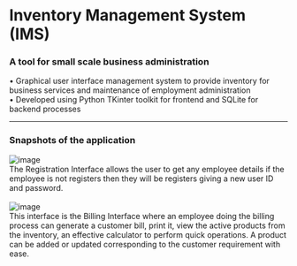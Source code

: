 # Inventory Management System (IMS)                  
### A tool for small scale business administration
• Graphical user interface management 
system to provide inventory for business 
services and maintenance of employment 
administration
<br>• Developed using Python TKinter toolkit for 
frontend and SQLite for backend 
processes<hr>
### Snapshots of the application 
![image](https://user-images.githubusercontent.com/68047912/217267133-fcf50c64-9af9-44ab-acd1-ba9c8ece0bb8.png)
<br>The Registration Interface allows the user to get any employee details if the employee is not registers then they will be registers giving a new user ID and password.<br>
<br>![image](https://user-images.githubusercontent.com/68047912/217266450-d2e016e3-b326-43b9-be83-14ae01fe5e47.png)
<br>This interface is the Billing Interface where an employee doing the billing process can generate a customer bill, print it, view the active products from the inventory, an effective calculator to perform quick operations. A product can be added or updated corresponding to the customer requirement with ease.<br>
